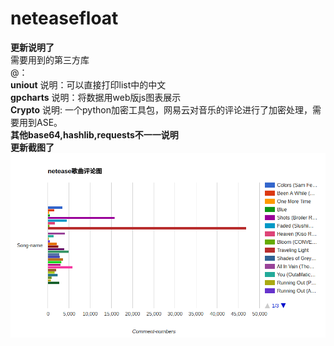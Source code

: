 # neteasefloat



**更新说明了**  
需要用到的第三方库  
@：  
**uniout** 说明：可以直接打印list中的中文  
**gpcharts** 说明：将数据用web版js图表展示  
**Crypto** 说明: 一个python加密工具包，网易云对音乐的评论进行了加密处理，需要用到ASE。  
**其他base64,hashlib,requests不一一说明**  
**更新截图了**
![float](float.png "test")
